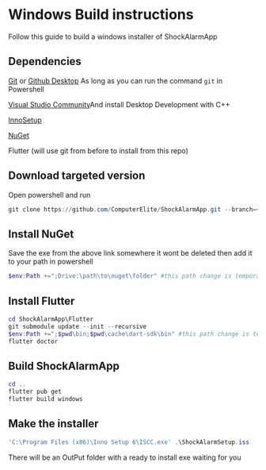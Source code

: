 # Windows Build instructions
Follow this guide to build a windows installer of ShockAlarmApp


## Dependencies 
[Git](https://git-scm.com/downloads/win) or [Github Desktop](https://docs.github.com/en/desktop/installing-and-authenticating-to-github-desktop/installing-github-desktop?platform=windows) As long as you can run the command `git` in Powershell

[Visual Studio Community](https://visualstudio.microsoft.com/vs/community/)And install Desktop Development with C++

[InnoSetup](https://jrsoftware.org/isdl.php#stable)

[NuGet](https://dist.nuget.org/win-x86-commandline/latest/nuget.exe)

Flutter (will use git from before to install from this repo)

## Download targeted version

Open powershell and run
```Powershell
git clone https://github.com/ComputerElite/ShockAlarmApp.git --branch=<Tag (eg: 0.0.19)or main>
```
## Install NuGet
Save the exe from the above link somewhere it wont be deleted
then add it to your path in powershell
```Powershell
$env:Path +=";Drive:\path\to\nuget\folder" #this path change is temporay it will unset on exit of powershell
```

## Install Flutter
```Powershell
cd ShockAlarmApp\Flutter
git submodule update --init --recursive
$env:Path +=";$pwd\bin;$pwd\cache\dart-sdk\bin" #this path change is temporay it will unset on exit of powershell
flutter doctor
```
## Build ShockAlarmApp
```Powershell
cd ..
flutter pub get
flutter build windows
```

## Make the installer
```Powershell
'C:\Program Files (x86)\Inno Setup 6\ISCC.exe' .\ShockAlarmSetup.iss 
```

There will be an OutPut folder with a ready to install exe waiting for you
